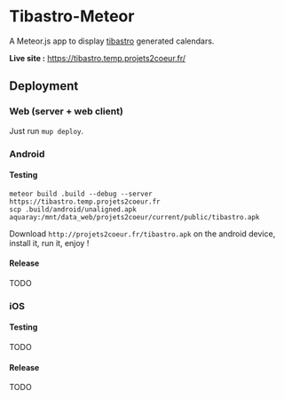 # Tibastro-Meteor

A Meteor.js app to display [tibastro](https://github.com/eroux/tibastro) generated calendars.

**Live site :** https://tibastro.temp.projets2coeur.fr/

## Deployment

### Web (server + web client)

Just run `mup deploy`.

### Android

#### Testing

```
meteor build .build --debug --server https://tibastro.temp.projets2coeur.fr
scp .build/android/unaligned.apk aquaray:/mnt/data_web/projets2coeur/current/public/tibastro.apk
```

Download `http://projets2coeur.fr/tibastro.apk` on the android device, install it, run it, enjoy !

#### Release

TODO

### iOS

#### Testing

TODO

#### Release

TODO
